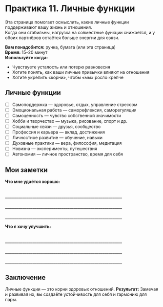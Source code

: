 # Практика 11. Личные функции

Эта страница помогает осмыслить, какие личные функции поддерживают вашу жизнь и отношения.<br/>
Когда они стабильны, нагрузка на совместные функции снижается, и у обоих партнёров остаётся больше энергии для связи.

**Вам понадобится:** ручка, бумага (или эта страница)<br/>
**Время:** 15–20 минут<br/>
**Используйте когда:**

- Чувствуете усталость или потерю равновесия
- Хотите понять, как ваши личные привычки влияют на отношения
- Хотите укрепить «корни», чтобы «мы» росло крепче

## Личные функции

- ☐ Самоподдержка — здоровье, отдых, управление стрессом
- ☐ Эмоциональная работа — саморефлексия, саморегуляция
- ☐ Самоценность — чувство собственной значимости
- ☐ Хобби и творчество — музыка, рисование, спорт и др.
- ☐ Социальные связи — друзья, сообщество
- ☐ Профессия и карьера — вклад, достижения
- ☐ Личностное развитие — обучение, навыки
- ☐ Духовные практики — вера, философия, медитация
- ☐ Новизна — эксперименты, путешествия
- ☐ Автономия — личное пространство, время для себя

## Мои заметки

**Что мне удаётся хорошо:**

<br/>
____________________________________________________________
<br/><br/>
____________________________________________________________
<br/><br/>
____________________________________________________________

**Что я хочу улучшить:**

<br/>
____________________________________________________________
<br/><br/>
____________________________________________________________
<br/><br/>
____________________________________________________________

## Заключение

Личные функции — это корни здоровых отношений.
**Результат:** Замечая и развивая их, вы создаёте устойчивость для себя и гармонию для пары.
